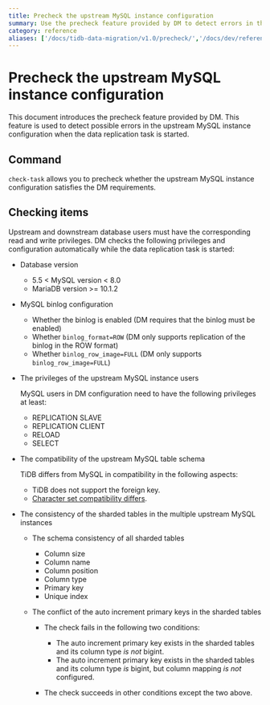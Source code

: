 ```yaml
---
title: Precheck the upstream MySQL instance configuration
summary: Use the precheck feature provided by DM to detect errors in the upstream MySQL instance configuration.
category: reference
aliases: ['/docs/tidb-data-migration/v1.0/precheck/','/docs/dev/reference/tools/data-migration/precheck/','/docs/v3.1/reference/tools/data-migration/precheck/','/docs/v3.0/reference/tools/data-migration/precheck/','/docs/v2.1/reference/tools/data-migration/precheck/']
---
```


# Precheck the upstream MySQL instance configuration

This document introduces the precheck feature provided by DM. This feature is used to detect possible errors in the upstream MySQL instance configuration when the data replication task is started.

## Command

`check-task` allows you to precheck whether the upstream MySQL instance configuration satisfies the DM requirements.

## Checking items

Upstream and downstream database users must have the corresponding read and write privileges. DM checks the following privileges and configuration automatically while the data replication task is started:

+ Database version

    - 5.5 < MySQL version < 8.0
    - MariaDB version >= 10.1.2

+ MySQL binlog configuration

    - Whether the binlog is enabled (DM requires that the binlog must be enabled)
    - Whether `binlog_format=ROW` (DM only supports replication of the binlog in the ROW format)
    - Whether `binlog_row_image=FULL` (DM only supports `binlog_row_image=FULL`)

+ The privileges of the upstream MySQL instance users

    MySQL users in DM configuration need to have the following privileges at least:

    - REPLICATION SLAVE
    - REPLICATION CLIENT
    - RELOAD
    - SELECT

+ The compatibility of the upstream MySQL table schema

    TiDB differs from MySQL in compatibility in the following aspects:

    - TiDB does not support the foreign key.
    - [Character set compatibility differs](https://pingcap.com/docs/stable/reference/sql/character-set/).

+ The consistency of the sharded tables in the multiple upstream MySQL instances

    + The schema consistency of all sharded tables

        - Column size
        - Column name
        - Column position
        - Column type
        - Primary key
        - Unique index

    + The conflict of the auto increment primary keys in the sharded tables

        - The check fails in the following two conditions:

            - The auto increment primary key exists in the sharded tables and its column type *is not* bigint.
            - The auto increment primary key exists in the sharded tables and its column type *is* bigint, but column mapping *is not* configured.

        - The check succeeds in other conditions except the two above.
